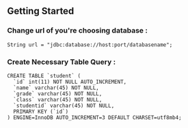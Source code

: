 <h2>Getting Started</h2>
<h3>Change url of you're choosing database :</h3>

```
String url = "jdbc:database://host:port/databasename";
```

<h3>Create Necessary Table Query : </h3>

```
CREATE TABLE `student` (
  `id` int(11) NOT NULL AUTO_INCREMENT,
  `name` varchar(45) NOT NULL,
  `grade` varchar(45) NOT NULL,
  `class` varchar(45) NOT NULL,
  `studentid` varchar(45) NOT NULL,
  PRIMARY KEY (`id`)
) ENGINE=InnoDB AUTO_INCREMENT=3 DEFAULT CHARSET=utf8mb4;
```
